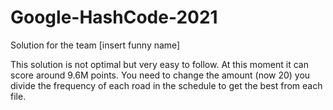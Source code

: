 # Google-HashCode-2021
Solution for the team [insert funny name]

This solution is not optimal but very easy to follow.
At this moment it can score around 9.6M points. You need to change the amount (now 20) you divide the frequency of each road in the schedule to get the best from each file.
